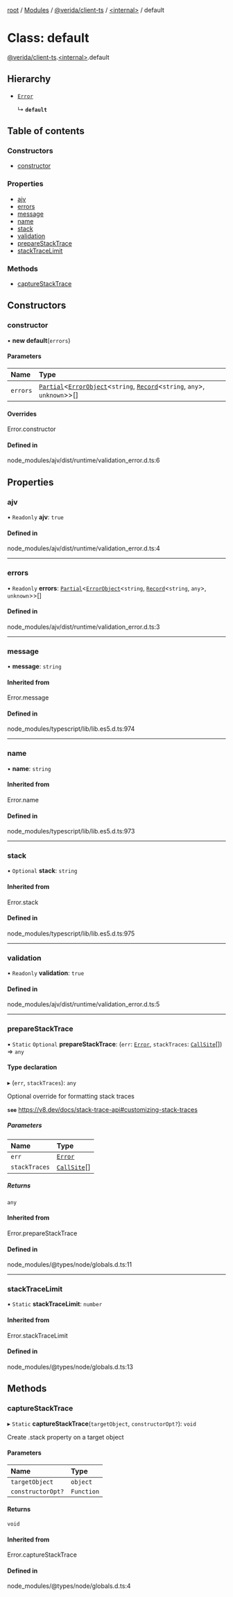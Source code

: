 [root](../README.md) / [Modules](../modules.md) / [@verida/client-ts](../modules/verida_client_ts.md) / [<internal\>](../modules/verida_client_ts._internal_.md) / default

# Class: default

[@verida/client-ts](../modules/verida_client_ts.md).[<internal\>](../modules/verida_client_ts._internal_.md).default

## Hierarchy

- [`Error`](../modules/verida_client_ts._internal_.md#error)

  ↳ **`default`**

## Table of contents

### Constructors

- [constructor](verida_client_ts._internal_.default-5.md#constructor)

### Properties

- [ajv](verida_client_ts._internal_.default-5.md#ajv)
- [errors](verida_client_ts._internal_.default-5.md#errors)
- [message](verida_client_ts._internal_.default-5.md#message)
- [name](verida_client_ts._internal_.default-5.md#name)
- [stack](verida_client_ts._internal_.default-5.md#stack)
- [validation](verida_client_ts._internal_.default-5.md#validation)
- [prepareStackTrace](verida_client_ts._internal_.default-5.md#preparestacktrace)
- [stackTraceLimit](verida_client_ts._internal_.default-5.md#stacktracelimit)

### Methods

- [captureStackTrace](verida_client_ts._internal_.default-5.md#capturestacktrace)

## Constructors

### constructor

• **new default**(`errors`)

#### Parameters

| Name | Type |
| :------ | :------ |
| `errors` | [`Partial`](../modules/verida_client_ts._internal_.md#partial)<[`ErrorObject`](../interfaces/verida_client_ts._internal_.ErrorObject.md)<`string`, [`Record`](../modules/verida_client_ts._internal_.md#record)<`string`, `any`\>, `unknown`\>\>[] |

#### Overrides

Error.constructor

#### Defined in

node_modules/ajv/dist/runtime/validation_error.d.ts:6

## Properties

### ajv

• `Readonly` **ajv**: ``true``

#### Defined in

node_modules/ajv/dist/runtime/validation_error.d.ts:4

___

### errors

• `Readonly` **errors**: [`Partial`](../modules/verida_client_ts._internal_.md#partial)<[`ErrorObject`](../interfaces/verida_client_ts._internal_.ErrorObject.md)<`string`, [`Record`](../modules/verida_client_ts._internal_.md#record)<`string`, `any`\>, `unknown`\>\>[]

#### Defined in

node_modules/ajv/dist/runtime/validation_error.d.ts:3

___

### message

• **message**: `string`

#### Inherited from

Error.message

#### Defined in

node_modules/typescript/lib/lib.es5.d.ts:974

___

### name

• **name**: `string`

#### Inherited from

Error.name

#### Defined in

node_modules/typescript/lib/lib.es5.d.ts:973

___

### stack

• `Optional` **stack**: `string`

#### Inherited from

Error.stack

#### Defined in

node_modules/typescript/lib/lib.es5.d.ts:975

___

### validation

• `Readonly` **validation**: ``true``

#### Defined in

node_modules/ajv/dist/runtime/validation_error.d.ts:5

___

### prepareStackTrace

▪ `Static` `Optional` **prepareStackTrace**: (`err`: [`Error`](../modules/verida_client_ts._internal_.md#error), `stackTraces`: [`CallSite`](../interfaces/verida_client_ts._internal_.CallSite.md)[]) => `any`

#### Type declaration

▸ (`err`, `stackTraces`): `any`

Optional override for formatting stack traces

**`see`** https://v8.dev/docs/stack-trace-api#customizing-stack-traces

##### Parameters

| Name | Type |
| :------ | :------ |
| `err` | [`Error`](../modules/verida_client_ts._internal_.md#error) |
| `stackTraces` | [`CallSite`](../interfaces/verida_client_ts._internal_.CallSite.md)[] |

##### Returns

`any`

#### Inherited from

Error.prepareStackTrace

#### Defined in

node_modules/@types/node/globals.d.ts:11

___

### stackTraceLimit

▪ `Static` **stackTraceLimit**: `number`

#### Inherited from

Error.stackTraceLimit

#### Defined in

node_modules/@types/node/globals.d.ts:13

## Methods

### captureStackTrace

▸ `Static` **captureStackTrace**(`targetObject`, `constructorOpt?`): `void`

Create .stack property on a target object

#### Parameters

| Name | Type |
| :------ | :------ |
| `targetObject` | `object` |
| `constructorOpt?` | `Function` |

#### Returns

`void`

#### Inherited from

Error.captureStackTrace

#### Defined in

node_modules/@types/node/globals.d.ts:4
